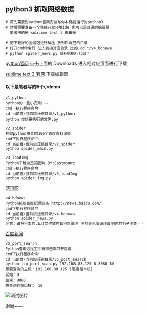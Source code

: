 ## python3 抓取网络数据

```
# 首先需要到python官网安装与你本机能运行的python3
# 然后需要准备一个集成开发环境ide 也可以是普通的编辑器
  笔者用的是 sublime text 3 编辑器 
  
# 把下载好的压缩包进行解压 放到你自己的目录
# 打开cmd命令行 进入到相对应目录 比如 cd */v4_bdnews
# python spider_news.py 就开始执行代码了
```

[python官网](https://www.python.org/) 点击上面的 Downloads 进入相对应页面进行下载

[sublime text 3 官网](https://www.sublimetext.com/) 下载编辑器

#### 以下是笔者写的5个小demo

```v1_python
v1_python
python的一些小安利 ~~
cmd下执行程序命令
cd 当前盘/当前加压缩目录/v1_python
python 你想要执行的文件.py
```

```
v2_spider
抓取python相关的100个百度百科词条
cmd下执行程序命令
cd 当前盘/当前加压缩目录/v2_spider
python spider_main.py
```

```v3_loadImg
v3_loadImg
Python下载游迅网图片 BY:Eastmount 
cmd下执行程序命令
cd 当前盘/当前加压缩目录/v3_loadImg
python spider_img.py
```

[游迅网](http://pic.yxdown.com/list/1_0_1.html)

```v4_bdnews
v4_bdnews
Python抓取百度新闻词条 http://news.baidu.com/
cmd下执行程序命令
cd 当前盘/当前加压缩目录/v4_bdnews
python spider_news.py
注意：请把里面的.bat文件放在其他目录下 不然会无限循环直到你的机子卡死- -
```

[百度新闻](http://news.baidu.com/)

```v5_port_search
v5_port_search
Python查询远程主机有哪些端口开启着
cmd下执行程序命令
cd 当前盘/当前加压缩目录/v5_port_search
python tcp_port_scan.py 192.168.88.125 0 8080 10
想要查询的主机：192.168.88.125 (笔者是本机)
起始：0
结束：8080
想查询的端口数： 10
```

![测试图片](https://thumbnail10.baidupcs.com/thumbnail/80570991319d4c195f5689bff3c2544b?fid=773588057-250528-222710864248149&time=1518080400&rt=pr&sign=FDTAER-DCb740ccc5511e5e8fedcff06b081203-DrT%2bfHB6%2bOoD24KGmmN93pmy8Xw%3d&expires=8h&chkbd=0&chkv=0&dp-logid=897944842528227635&dp-callid=0&size=c1920_u1080&quality=90&vuk=773588057&ft=image)



谢谢~~~
